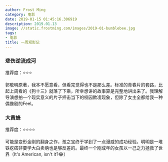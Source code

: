 ```yaml
---
author: Frost Ming
category: 电影
date: 2019-01-15 01:45:16.306919
description: 2019.01.13
image: //static.frostming.com/images/2019-01-bumblebee.jpg
tags:
- 电影
title: 一周观影记
---
```


### 悲伤逆流成河

推荐度：⭐⭐⭐

郭敬明原著，我本不愿意看，但看完觉得也不是那么差。标准的青春片的套路，比起上周看的《狗十三》就落了下乘，所幸想讲的故事算是完整地讲出来了。我理解导演想拍一个现实意义的片子抨击当下的校园欺凌现象，但除了女主全都给我一种偶像剧的Feel。

### 大黄蜂

推荐度：⭐⭐⭐⭐

可能是变形金刚的翻身之作，孩之宝终于学到了一点漫威的成功经验。明明是一堆铁疙瘩非要学大白卖萌也是够反差的。最终一个刚成年的女孩以一己之力拯救了世界（It's American, isn't it?😂）